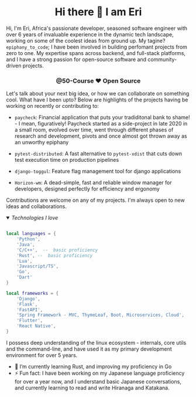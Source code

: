 <div align="center">

# Hi there 👋 I am Eri

</div>

Hi, I'm Eri, Africa's passionate developer, seasoned software engineer with over 6 years of invaluable experience in the dynamic tech landscape, working on some of the coolest ideas from ground up. My tagine? `epiphany_to_code`;
I have been involved in building perfomant projects from zero to one. My expertise spans across backend, and full-stack platforms, and I have a strong passion for open-source software and community-driven projects.

<div align="center">

### @50-Course ❤️ Open Source

</div>

Let's talk about your next big idea, or how we can collaborate on something cool.
What have I been upto? Below are highlights of the projects having be working on recently or contributing to:

- `paycheck`: Financial application that puts your tradiditonal bank to shame! - I mean, figuratively!
  Paycheck started as a side-project in late 2020 in a small room, evolved over time, went through different phases of research and development, pivots and once almost got thrown away as an unworthy epiphany

- `pytest-distributed`: A fast alternative to `pytest-xdist` that cuts down test execution time on production pipelines

- `django-toggul`: Feature flag management tool for django applications

- `Horizon-wm`: A dead-simple, fast and reliable window manager for developers, designed perfectly for efficiency and ergonomy

Contributions are welcome on any of my projects. I'm always open to new ideas and collaborations.

<details open>
<summary> <bold><em>Technologies I love</em></bold> </summary>

```lua

local languages = {
    'Python',
    'Java',
    'C/C++',  --  basic proficiency
    'Rust', --  basic proficiency
    'Lua',
    'Javascript/TS',
    'Go',
    'Dart'
}

local frameworks = {
    'Django',
    'Flask',
    'FastAPI',
    'Spring Framework - MVC, ThymeLeaf, Boot, Microservices, Cloud',
    'Flutter',
    'React Native',
}

```

</details>

I possess deep understanding of the linux ecosystem - internals, core utils and the command-line, and have used it as my primary development environment for over 5 years.

- 🌱 I’m currently learning Rust, and improving my proficiency in Go
- ⚡ Fun fact: I have been working on my Japanese language proficiency for over a year now, and I understand basic Japanese conversations, and currently learning to read and write Hiranaga and Katakana.
<!--
**50-Course/50-Course** is a ✨ _special_ ✨ repository because its `README.md` (this file) appears on your GitHub profile.

Here are some ideas to get you started:

- 🔭 I’m currently working on ...
- 🌱 I’m currently learning ...
- 👯 I’m looking to collaborate on ...
- 🤔 I’m looking for help with ...
- 💬 Ask me about ...
- 📫 How to reach me: ...
- 😄 Pronouns: ...
- ⚡ Fun fact: ...
  -->
